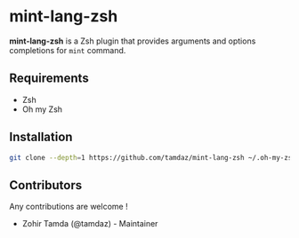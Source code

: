 # mint-lang-zsh
**mint-lang-zsh** is a Zsh plugin that provides arguments and options completions for `mint` command.

## Requirements
- Zsh
- Oh my Zsh

## Installation
```sh
git clone --depth=1 https://github.com/tamdaz/mint-lang-zsh ~/.oh-my-zsh/custom/plugins/mint
```

## Contributors
Any contributions are welcome !

- Zohir Tamda (@tamdaz) - Maintainer
